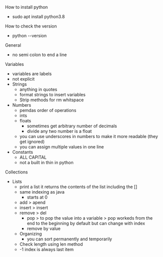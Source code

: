 How to install python
 - sudo apt install python3.8

How to check the version
 - python --version

General
 - no semi colon to end a line

Variables
 - variables are labels
 - not explicit
 - Strings
    - anything in quotes
    - format strings to insert variables
    - Strip methods for rm whitspace
 - Numbers
    - pemdas order of operations
    - ints
    - floats
        - sometimes get arbitrary number of decimals
        - divide any two number is a float
    - you can use underscores in numbers to make it more readable (they get ignored)
    - you can assign multiple values in one line
 - Constants
    - ALL CAPITAL
    - not a built in thin in python

Collections
 - Lists
    - print a list it returns the contents of the list including the []
    - same indexing as java
        - starts at 0
    - add > apend
    - insert > insert
    - remove > del
        - pop > to pop the value into a variable > pop workeds from the end to the beginning by default but can change with index
        - remove by value
    - Organizing
        - you can sort permanently and temporarily
    - Check length using len method
    - -1 index is always last item
